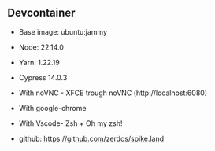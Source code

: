 ## Devcontainer

- Base image: ubuntu:jammy
- Node: 22.14.0
- Yarn: 1.22.19
- Cypress 14.0.3
- With noVNC - XFCE trough noVNC (http://localhost:6080)
- With google-chrome
- With Vscode- Zsh + Oh my zsh!

- github: https://github.com/zerdos/spike.land
